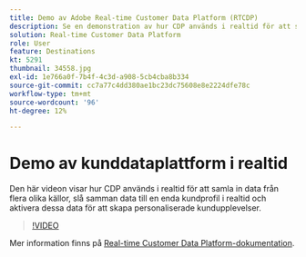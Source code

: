 ```yaml
---
title: Demo av Adobe Real-time Customer Data Platform (RTCDP)
description: Se en demonstration av hur CDP används i realtid för att samla in data från flera olika källor, slå samman dessa data till en enda kundprofil i realtid och aktivera dessa data för att skapa personaliserade kundupplevelser.
solution: Real-time Customer Data Platform
role: User
feature: Destinations
kt: 5291
thumbnail: 34558.jpg
exl-id: 1e766a0f-7b4f-4c3d-a908-5cb4cba8b334
source-git-commit: cc7a77c4dd380ae1bc23dc75608e8e2224dfe78c
workflow-type: tm+mt
source-wordcount: '96'
ht-degree: 12%

---
```


# Demo av kunddataplattform i realtid

Den här videon visar hur CDP används i realtid för att samla in data från flera olika källor, slå samman data till en enda kundprofil i realtid och aktivera dessa data för att skapa personaliserade kundupplevelser.

>[!VIDEO](https://video.tv.adobe.com/v/34558?quality=12&learn=on)


Mer information finns på [Real-time Customer Data Platform-dokumentation](https://experienceleague.adobe.com/docs/experience-platform/rtcdp/overview.html?lang=sv).